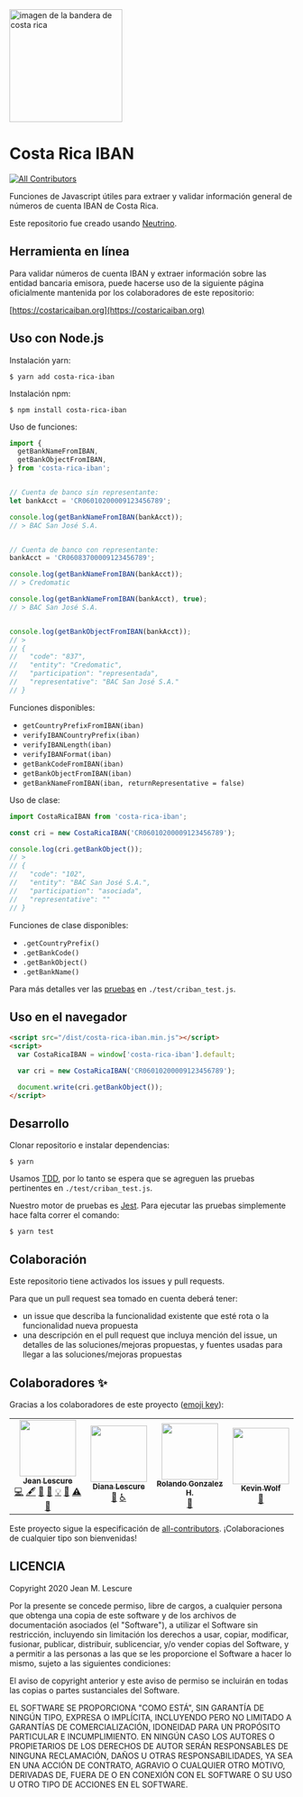 <img src="https://upload.wikimedia.org/wikipedia/commons/f/f2/Flag_of_Costa_Rica.svg" alt="imagen de la bandera de costa rica" width="200" height="200">

# Costa Rica IBAN

<!-- ALL-CONTRIBUTORS-BADGE:START - Do not remove or modify this section -->
[![All Contributors](https://img.shields.io/badge/all_contributors-4-orange.svg?style=flat-square)](#contributors-)
<!-- ALL-CONTRIBUTORS-BADGE:END -->

Funciones de Javascript útiles para extraer y validar información general de números de cuenta IBAN de Costa Rica.

Este repositorio fue creado usando [Neutrino](https://neutrinojs.org/).

## Herramienta en línea

Para validar números de cuenta IBAN y extraer información sobre las entidad bancaria emisora, puede hacerse uso de la siguiente página oficialmente mantenida por los colaboradores de este repositorio:

[https://costaricaiban.org](https://costaricaiban.org)

## Uso con Node.js

Instalación yarn:

```
$ yarn add costa-rica-iban
```

Instalación npm:

```
$ npm install costa-rica-iban
```

Uso de funciones:

```js
import {
  getBankNameFromIBAN,
  getBankObjectFromIBAN,
} from 'costa-rica-iban';


// Cuenta de banco sin representante:
let bankAcct = 'CR06010200009123456789';

console.log(getBankNameFromIBAN(bankAcct));
// > BAC San José S.A.


// Cuenta de banco con representante:
bankAcct = 'CR06083700009123456789';

console.log(getBankNameFromIBAN(bankAcct));
// > Credomatic

console.log(getBankNameFromIBAN(bankAcct), true);
// > BAC San José S.A.


console.log(getBankObjectFromIBAN(bankAcct));
// >
// {
//   "code": "837",
//   "entity": "Credomatic",
//   "participation": "representada",
//   "representative": "BAC San José S.A."
// }

```

Funciones disponibles:

- `getCountryPrefixFromIBAN(iban)`
- `verifyIBANCountryPrefix(iban)`
- `verifyIBANLength(iban)`
- `verifyIBANFormat(iban)`
- `getBankCodeFromIBAN(iban)`
- `getBankObjectFromIBAN(iban)`
- `getBankNameFromIBAN(iban, returnRepresentative = false)`

Uso de clase:

```js
import CostaRicaIBAN from 'costa-rica-iban';

const cri = new CostaRicaIBAN('CR06010200009123456789');

console.log(cri.getBankObject());
// >
// {
//   "code": "102",
//   "entity": "BAC San José S.A.",
//   "participation": "asociada",
//   "representative": ""
// }
```

Funciones de clase disponibles:

- `.getCountryPrefix()`
- `.getBankCode()`
- `.getBankObject()`
- `.getBankName()`

Para más detalles ver las [pruebas](https://github.com/jeanlescure/costa-rica-iban/tree/master/test/criban_test.js) en `./test/criban_test.js`.

## Uso en el navegador

```html
<script src="/dist/costa-rica-iban.min.js"></script>
<script>
  var CostaRicaIBAN = window['costa-rica-iban'].default;

  var cri = new CostaRicaIBAN('CR06010200009123456789');

  document.write(cri.getBankObject());
</script>
```

## Desarrollo

Clonar repositorio e instalar dependencias:

```
$ yarn
```

Usamos [TDD](https://es.wikipedia.org/wiki/Desarrollo_guiado_por_pruebas), por lo tanto se espera que se agreguen las pruebas pertinentes en `./test/criban_test.js`.

Nuestro motor de pruebas es [Jest](https://jestjs.io/). Para ejecutar las pruebas simplemente hace falta correr el comando:

```
$ yarn test
```

## Colaboración

Este repositorio tiene activados los issues y pull requests.

Para que un pull request sea tomado en cuenta deberá tener:

- un issue que describa la funcionalidad existente que esté rota o la funcionalidad nueva propuesta
- una descripción en el pull request que incluya mención del issue, un detalles de las soluciones/mejoras propuestas, y fuentes usadas para llegar a las soluciones/mejoras propuestas

## Colaboradores ✨

Gracias a los colaboradores de este proyecto ([emoji key](https://allcontributors.org/docs/en/emoji-key)):

<!-- ALL-CONTRIBUTORS-LIST:START - Do not remove or modify this section -->
<!-- prettier-ignore-start -->
<!-- markdownlint-disable -->
<table>
  <tr>
    <td align="center"><a href="https://jeanlescure.cr"><img src="https://avatars2.githubusercontent.com/u/3330339?v=4" width="100px;" alt=""/><br /><sub><b>Jean Lescure</b></sub></a><br /><a href="https://github.com/jeanlescure/costa-rica-iban/commits?author=jeanlescure" title="Code">💻</a> <a href="#content-jeanlescure" title="Content">🖋</a> <a href="https://github.com/jeanlescure/costa-rica-iban/commits?author=jeanlescure" title="Documentation">📖</a> <a href="#design-jeanlescure" title="Design">🎨</a> <a href="#example-jeanlescure" title="Examples">💡</a> <a href="#maintenance-jeanlescure" title="Maintenance">🚧</a> <a href="https://github.com/jeanlescure/costa-rica-iban/commits?author=jeanlescure" title="Tests">⚠️</a> <a href="#userTesting-jeanlescure" title="User Testing">📓</a></td>
    <td align="center"><a href="https://dianalu.design"><img src="https://avatars2.githubusercontent.com/u/1036995?v=4" width="100px;" alt=""/><br /><sub><b>Diana Lescure</b></sub></a><br /><a href="#userTesting-DiLescure" title="User Testing">📓</a> <a href="#a11y-DiLescure" title="Accessibility">️️️️♿️</a></td>
    <td align="center"><a href="https://github.com/RoloGH"><img src="https://avatars2.githubusercontent.com/u/16967799?v=4" width="100px;" alt=""/><br /><sub><b>Rolando Gonzalez H.</b></sub></a><br /><a href="https://github.com/jeanlescure/costa-rica-iban/pulls?q=is%3Apr+reviewed-by%3ARoloGH" title="Reviewed Pull Requests">👀</a></td>
    <td align="center"><a href="https://kevinwolf.dev"><img src="https://avatars2.githubusercontent.com/u/3157426?v=4" width="100px;" alt=""/><br /><sub><b>Kevin Wolf</b></sub></a><br /><a href="#ideas-iamkevinwolf" title="Ideas, Planning, & Feedback">🤔</a></td>
  </tr>
</table>

<!-- markdownlint-enable -->
<!-- prettier-ignore-end -->
<!-- ALL-CONTRIBUTORS-LIST:END -->

Este proyecto sigue la especificación de [all-contributors](https://github.com/all-contributors/all-contributors). ¡Colaboraciones de cualquier tipo son bienvenidas!

## LICENCIA

Copyright 2020 Jean M. Lescure

Por la presente se concede permiso, libre de cargos, a cualquier persona que obtenga una copia de este software y de los archivos de documentación asociados (el "Software"), a utilizar el Software sin restricción, incluyendo sin limitación los derechos a usar, copiar, modificar, fusionar, publicar, distribuir, sublicenciar, y/o vender copias del Software, y a permitir a las personas a las que se les proporcione el Software a hacer lo mismo, sujeto a las siguientes condiciones:

El aviso de copyright anterior y este aviso de permiso se incluirán en todas las copias o partes sustanciales del Software.

EL SOFTWARE SE PROPORCIONA "COMO ESTÁ", SIN GARANTÍA DE NINGÚN TIPO, EXPRESA O IMPLÍCITA, INCLUYENDO PERO NO LIMITADO A GARANTÍAS DE COMERCIALIZACIÓN, IDONEIDAD PARA UN PROPÓSITO PARTICULAR E INCUMPLIMIENTO. EN NINGÚN CASO LOS AUTORES O PROPIETARIOS DE LOS DERECHOS DE AUTOR SERÁN RESPONSABLES DE NINGUNA RECLAMACIÓN, DAÑOS U OTRAS RESPONSABILIDADES, YA SEA EN UNA ACCIÓN DE CONTRATO, AGRAVIO O CUALQUIER OTRO MOTIVO, DERIVADAS DE, FUERA DE O EN CONEXIÓN CON EL SOFTWARE O SU USO U OTRO TIPO DE ACCIONES EN EL SOFTWARE.
